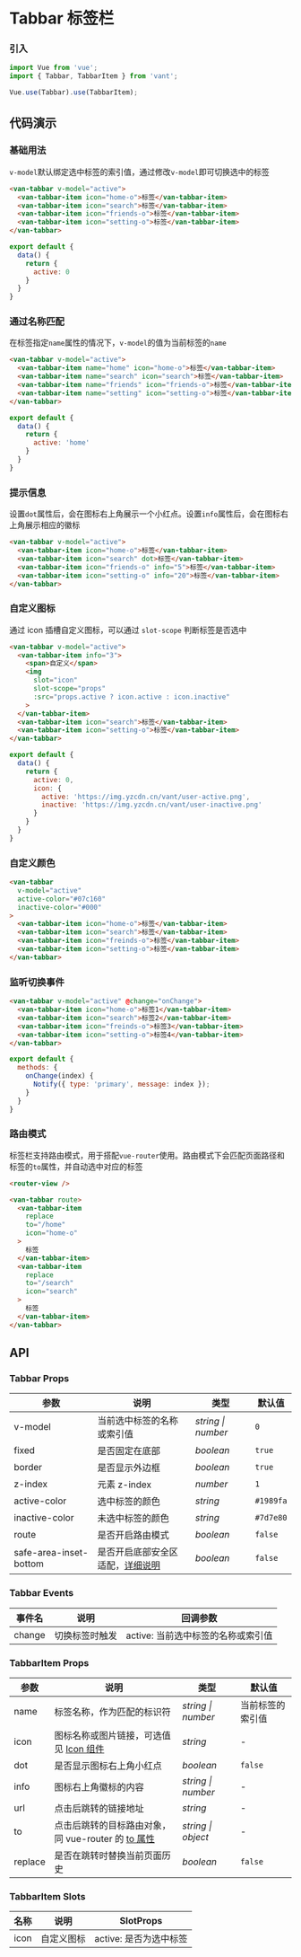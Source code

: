 # Tabbar 标签栏

### 引入

``` javascript
import Vue from 'vue';
import { Tabbar, TabbarItem } from 'vant';

Vue.use(Tabbar).use(TabbarItem);
```

## 代码演示

### 基础用法

`v-model`默认绑定选中标签的索引值，通过修改`v-model`即可切换选中的标签

```html
<van-tabbar v-model="active">
  <van-tabbar-item icon="home-o">标签</van-tabbar-item>
  <van-tabbar-item icon="search">标签</van-tabbar-item>
  <van-tabbar-item icon="friends-o">标签</van-tabbar-item>
  <van-tabbar-item icon="setting-o">标签</van-tabbar-item>
</van-tabbar>
```

```javascript
export default {
  data() {
    return {
      active: 0
    }
  }
}
```

### 通过名称匹配

在标签指定`name`属性的情况下，`v-model`的值为当前标签的`name`

```html
<van-tabbar v-model="active">
  <van-tabbar-item name="home" icon="home-o">标签</van-tabbar-item>
  <van-tabbar-item name="search" icon="search">标签</van-tabbar-item>
  <van-tabbar-item name="friends" icon="friends-o">标签</van-tabbar-item>
  <van-tabbar-item name="setting" icon="setting-o">标签</van-tabbar-item>
</van-tabbar>
```

```javascript
export default {
  data() {
    return {
      active: 'home'
    }
  }
}
```

### 提示信息

设置`dot`属性后，会在图标右上角展示一个小红点。设置`info`属性后，会在图标右上角展示相应的徽标

```html
<van-tabbar v-model="active">
  <van-tabbar-item icon="home-o">标签</van-tabbar-item>
  <van-tabbar-item icon="search" dot>标签</van-tabbar-item>
  <van-tabbar-item icon="friends-o" info="5">标签</van-tabbar-item>
  <van-tabbar-item icon="setting-o" info="20">标签</van-tabbar-item>
</van-tabbar>
```

### 自定义图标

通过 icon 插槽自定义图标，可以通过 `slot-scope` 判断标签是否选中

```html
<van-tabbar v-model="active">
  <van-tabbar-item info="3">
    <span>自定义</span>
    <img
      slot="icon"
      slot-scope="props"
      :src="props.active ? icon.active : icon.inactive"
    >
  </van-tabbar-item>
  <van-tabbar-item icon="search">标签</van-tabbar-item>
  <van-tabbar-item icon="setting-o">标签</van-tabbar-item>
</van-tabbar>
```

```javascript
export default {
  data() {
    return {
      active: 0,
      icon: {
        active: 'https://img.yzcdn.cn/vant/user-active.png',
        inactive: 'https://img.yzcdn.cn/vant/user-inactive.png'
      }
    }
  }
}
```

### 自定义颜色

```html
<van-tabbar
  v-model="active"
  active-color="#07c160"
  inactive-color="#000"
>
  <van-tabbar-item icon="home-o">标签</van-tabbar-item>
  <van-tabbar-item icon="search">标签</van-tabbar-item>
  <van-tabbar-item icon="freinds-o">标签</van-tabbar-item>
  <van-tabbar-item icon="setting-o">标签</van-tabbar-item>
</van-tabbar>
```

### 监听切换事件

```html
<van-tabbar v-model="active" @change="onChange">
  <van-tabbar-item icon="home-o">标签1</van-tabbar-item>
  <van-tabbar-item icon="search">标签2</van-tabbar-item>
  <van-tabbar-item icon="freinds-o">标签3</van-tabbar-item>
  <van-tabbar-item icon="setting-o">标签4</van-tabbar-item>
</van-tabbar>
```

```js
export default {
  methods: {
    onChange(index) {
      Notify({ type: 'primary', message: index });
    }
  }
}
```

### 路由模式

标签栏支持路由模式，用于搭配`vue-router`使用。路由模式下会匹配页面路径和标签的`to`属性，并自动选中对应的标签

```html
<router-view />

<van-tabbar route>
  <van-tabbar-item
    replace
    to="/home"
    icon="home-o"
  >
    标签
  </van-tabbar-item>
  <van-tabbar-item
    replace
    to="/search"
    icon="search"
  >
    标签
  </van-tabbar-item>
</van-tabbar>
```

## API

### Tabbar Props

| 参数 | 说明 | 类型 | 默认值 |
|------|------|------|------|
| v-model | 当前选中标签的名称或索引值 | *string \| number* | `0` |
| fixed | 是否固定在底部 | *boolean* | `true` |
| border | 是否显示外边框 | *boolean* | `true` |
| z-index | 元素 z-index | *number* | `1` |
| active-color | 选中标签的颜色 | *string* | `#1989fa` |
| inactive-color | 未选中标签的颜色 | *string* | `#7d7e80` |
| route | 是否开启路由模式 | *boolean* | `false` |
| safe-area-inset-bottom | 是否开启底部安全区适配，[详细说明](#/zh-CN/quickstart#di-bu-an-quan-qu-gua-pei) | *boolean* | `false` |

### Tabbar Events

| 事件名 | 说明 | 回调参数 |
|------|------|------|
| change | 切换标签时触发 | active: 当前选中标签的名称或索引值 |

### TabbarItem Props

| 参数 | 说明 | 类型 | 默认值 |
|------|------|------|------|
| name | 标签名称，作为匹配的标识符 | *string \| number* | 当前标签的索引值 |
| icon | 图标名称或图片链接，可选值见 [Icon 组件](#/zh-CN/icon)| *string* | - |
| dot | 是否显示图标右上角小红点 | *boolean* | `false` |
| info | 图标右上角徽标的内容 | *string \| number* | - |
| url | 点击后跳转的链接地址 | *string* | - |
| to | 点击后跳转的目标路由对象，同 vue-router 的 [to 属性](https://router.vuejs.org/zh/api/#to) | *string \| object* | - |
| replace | 是否在跳转时替换当前页面历史 | *boolean* | `false` |

### TabbarItem Slots

| 名称 | 说明 | SlotProps |
|------|------|------|
| icon | 自定义图标 | active: 是否为选中标签 |
